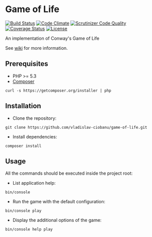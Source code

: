 Game of Life
============

[![Build Status](https://api.travis-ci.org/vladislav-ciobanu/game-of-life.svg?branch=master)](https://travis-ci.org/vladislav-ciobanu/game-of-life)
[![Code Climate](https://codeclimate.com/github/vladislav-ciobanu/game-of-life/badges/gpa.svg)](https://codeclimate.com/github/vladislav-ciobanu/game-of-life)
[![Scrutinizer Code Quality](https://scrutinizer-ci.com/g/vladislav-ciobanu/game-of-life/badges/quality-score.png?b=master)](https://scrutinizer-ci.com/g/vladislav-ciobanu/game-of-life/?branch=master)
[![Coverage Status](https://coveralls.io/repos/vladislav-ciobanu/game-of-life/badge.svg?branch=master)](https://coveralls.io/r/vladislav-ciobanu/game-of-life?branch=master)
[![License](http://img.shields.io/:license-MIT-blue.svg)](https://github.com/vladislav-ciobanu/game-of-life/blob/master/LICENSE)

An implementation of Conway's Game of Life

See [wiki](http://en.wikipedia.org/wiki/Conway%27s_Game_of_Life) for more information.

Prerequisites
--------------------

*   PHP >= 5.3
*   [Composer](https://getcomposer.org/)
```shell
curl -s https://getcomposer.org/installer | php
```

Installation
--------------------
*   Clone the repository: 
```shell
git clone https://github.com/vladislav-ciobanu/game-of-life.git
```
*   Install dependencies:
```shell
composer install
```

Usage
--------------------
All the commands should be executed inside the project root:

*   List application help:
```shell
bin/console
```
*   Run the game with the default configuration:
```shell
bin/console play
```

*   Display the additional options of the game:
```shell
bin/console help play
```
